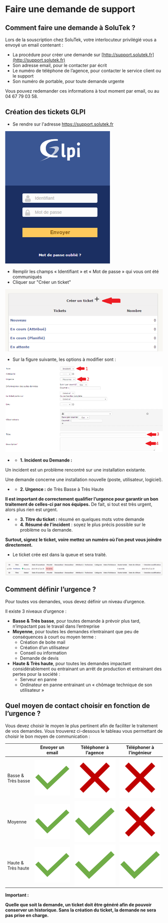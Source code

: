 # Faire une demande de support

## Comment faire une demande à SoluTek ?

Lors de la souscription chez SoluTek, votre interlocuteur privilégié vous a envoyé un email contenant :

* La procédure pour créer une demande sur [http://support.solutek.fr](http://support.solutek.fr)
* Son adresse email, pour le contacter par écrit
* Le numéro de téléphone de l’agence, pour contacter le service client ou le support
* Son numéro de portable, pour toute demande urgente

Vous pouvez redemander ces informations à tout moment par email, ou au 04 67 79 03 58.

## **Création des tickets GLPI**

* Se rendre sur l'adresse https://support.solutek.fr

![](<.gitbook/assets/0 (3).png>)

* Remplir les champs « Identifiant » et « Mot de passe » qui vous ont été communiqués
* Cliquer sur "Créer un ticket"

![](<.gitbook/assets/1 (3).png>)

* Sur la figure suivante, les options à modifier sont :

![](<.gitbook/assets/2 (3).png>)

*
  * **1. Incident ou Demande :**

Un incident est un problème rencontré sur une installation existante.

Une demande concerne une installation nouvelle (poste, utilisateur, logiciel).

*
  * **2. Urgence :** de Très Basse à Très Haute

**Il est important de correctement qualifier l’urgence pour garantir un bon traitement de celles-ci par nos équipes.** De fait, si tout est très urgent, alors plus rien est urgent.

*
  * **3. Titre du ticket :** résumé en quelques mots votre demande
  * **4. Résumé de l'incident** : soyez le plus précis possible sur le problème ou la demande.

**Surtout, signez le ticket, voire mettez un numéro où l’on peut vous joindre directement.**

* Le ticket crée est dans la queue et sera traité.

![](<.gitbook/assets/3 (6).png>)

## Comment définir l’urgence ?

Pour toutes vos demandes, vous devez définir un niveau d’urgence.

Il existe 3 niveaux d’urgence :

* **Basse & Très basse**, pour toutes demande à prévoir plus tard, n’impactant pas le travail dans l’entreprise
* **Moyenne**, pour toutes les demandes n’entrainant que peu de conséquences à court ou moyen terme :
  * Création de boite mail
  * Création d’un utilisateur
  * Conseil ou information
  * Demande de devis
* **Haute & Très haute**, pour toutes les demandes impactant considérablement ou entrainant un arrêt de production et entrainant des pertes pour la société :
  * Serveur en panne
  * Ordinateur en panne entrainant un « chômage technique de son utilisateur »

## Quel moyen de contact choisir en fonction de l’urgence ?

Vous devez choisir le moyen le plus pertinent afin de faciliter le traitement de vos demandes. Vous trouverez ci-dessous le tableau vous permettant de choisir le bon moyen de communication :

|                    | Envoyer un email                 | Téléphoner à l’agence            | Téléphoner à l’ingénieur         |
| ------------------ | -------------------------------- | -------------------------------- | -------------------------------- |
| Basse & Très basse | ![](<.gitbook/assets/6 (2).png>) | ![](<.gitbook/assets/1 (2).png>) | ![](<.gitbook/assets/1 (2).png>) |
| Moyenne            | ![](<.gitbook/assets/6 (2).png>) | ![](<.gitbook/assets/6 (2).png>) | ![](<.gitbook/assets/1 (2).png>) |
| Haute & Très haute | ![](<.gitbook/assets/6 (2).png>) | ![](<.gitbook/assets/6 (2).png>) | ![](<.gitbook/assets/6 (2).png>) |

**Important :**

**Quelle que soit la demande, un ticket doit être généré afin de pouvoir conserver un historique. Sans la création du ticket, la demande ne sera pas prise en charge.**
